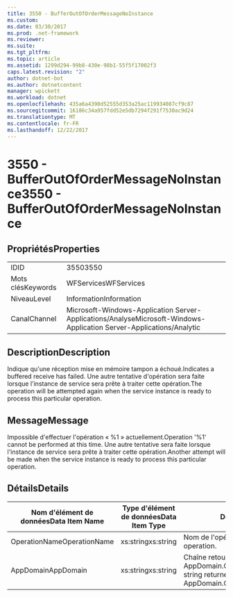 ```yaml
---
title: 3550 - BufferOutOfOrderMessageNoInstance
ms.custom: 
ms.date: 03/30/2017
ms.prod: .net-framework
ms.reviewer: 
ms.suite: 
ms.tgt_pltfrm: 
ms.topic: article
ms.assetid: 1299d294-99b8-430e-98b1-55f5f17002f3
caps.latest.revision: "2"
author: dotnet-bot
ms.author: dotnetcontent
manager: wpickett
ms.workload: dotnet
ms.openlocfilehash: 435a6a4390d52555d353a25ac119934087cf9c87
ms.sourcegitcommit: 16186c34a957fdd52e5db7294f291f7530ac9d24
ms.translationtype: MT
ms.contentlocale: fr-FR
ms.lasthandoff: 12/22/2017
---
```

# <a name="3550---bufferoutofordermessagenoinstance"></a><span data-ttu-id="24850-102">3550 - BufferOutOfOrderMessageNoInstance</span><span class="sxs-lookup"><span data-stu-id="24850-102">3550 - BufferOutOfOrderMessageNoInstance</span></span>
## <a name="properties"></a><span data-ttu-id="24850-103">Propriétés</span><span class="sxs-lookup"><span data-stu-id="24850-103">Properties</span></span>  
  
|||  
|-|-|  
|<span data-ttu-id="24850-104">ID</span><span class="sxs-lookup"><span data-stu-id="24850-104">ID</span></span>|<span data-ttu-id="24850-105">3550</span><span class="sxs-lookup"><span data-stu-id="24850-105">3550</span></span>|  
|<span data-ttu-id="24850-106">Mots clés</span><span class="sxs-lookup"><span data-stu-id="24850-106">Keywords</span></span>|<span data-ttu-id="24850-107">WFServices</span><span class="sxs-lookup"><span data-stu-id="24850-107">WFServices</span></span>|  
|<span data-ttu-id="24850-108">Niveau</span><span class="sxs-lookup"><span data-stu-id="24850-108">Level</span></span>|<span data-ttu-id="24850-109">Information</span><span class="sxs-lookup"><span data-stu-id="24850-109">Information</span></span>|  
|<span data-ttu-id="24850-110">Canal</span><span class="sxs-lookup"><span data-stu-id="24850-110">Channel</span></span>|<span data-ttu-id="24850-111">Microsoft-Windows-Application Server-Applications/Analyse</span><span class="sxs-lookup"><span data-stu-id="24850-111">Microsoft-Windows-Application Server-Applications/Analytic</span></span>|  
  
## <a name="description"></a><span data-ttu-id="24850-112">Description</span><span class="sxs-lookup"><span data-stu-id="24850-112">Description</span></span>  
 <span data-ttu-id="24850-113">Indique qu'une réception mise en mémoire tampon a échoué.</span><span class="sxs-lookup"><span data-stu-id="24850-113">Indicates a buffered receive has failed.</span></span> <span data-ttu-id="24850-114">Une autre tentative d'opération sera faite lorsque l'instance de service sera prête à traiter cette opération.</span><span class="sxs-lookup"><span data-stu-id="24850-114">The operation will be attempted again when the service instance is ready to process this particular operation.</span></span>  
  
## <a name="message"></a><span data-ttu-id="24850-115">Message</span><span class="sxs-lookup"><span data-stu-id="24850-115">Message</span></span>  
 <span data-ttu-id="24850-116">Impossible d'effectuer l'opération « %1 » actuellement.</span><span class="sxs-lookup"><span data-stu-id="24850-116">Operation '%1' cannot be performed at this time.</span></span> <span data-ttu-id="24850-117">Une autre tentative sera faite lorsque l'instance de service sera prête à traiter cette opération.</span><span class="sxs-lookup"><span data-stu-id="24850-117">Another attempt will be made when the service instance is ready to process this particular operation.</span></span>  
  
## <a name="details"></a><span data-ttu-id="24850-118">Détails</span><span class="sxs-lookup"><span data-stu-id="24850-118">Details</span></span>  
  
|<span data-ttu-id="24850-119">Nom d'élément de données</span><span class="sxs-lookup"><span data-stu-id="24850-119">Data Item Name</span></span>|<span data-ttu-id="24850-120">Type d'élément de données</span><span class="sxs-lookup"><span data-stu-id="24850-120">Data Item Type</span></span>|<span data-ttu-id="24850-121">Description</span><span class="sxs-lookup"><span data-stu-id="24850-121">Description</span></span>|  
|--------------------|--------------------|-----------------|  
|<span data-ttu-id="24850-122">OperationName</span><span class="sxs-lookup"><span data-stu-id="24850-122">OperationName</span></span>|<span data-ttu-id="24850-123">xs:string</span><span class="sxs-lookup"><span data-stu-id="24850-123">xs:string</span></span>|<span data-ttu-id="24850-124">Nom de l'opération.</span><span class="sxs-lookup"><span data-stu-id="24850-124">The name of the operation.</span></span>|  
|<span data-ttu-id="24850-125">AppDomain</span><span class="sxs-lookup"><span data-stu-id="24850-125">AppDomain</span></span>|<span data-ttu-id="24850-126">xs:string</span><span class="sxs-lookup"><span data-stu-id="24850-126">xs:string</span></span>|<span data-ttu-id="24850-127">Chaîne retournée par AppDomain.CurrentDomain.FriendlyName.</span><span class="sxs-lookup"><span data-stu-id="24850-127">The string returned by AppDomain.CurrentDomain.FriendlyName.</span></span>|
